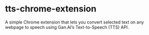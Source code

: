 # tts-chrome-extension
A simple Chrome extension that lets you convert selected text on any webpage to speech using Gan.AI’s Text-to-Speech (TTS) API.
